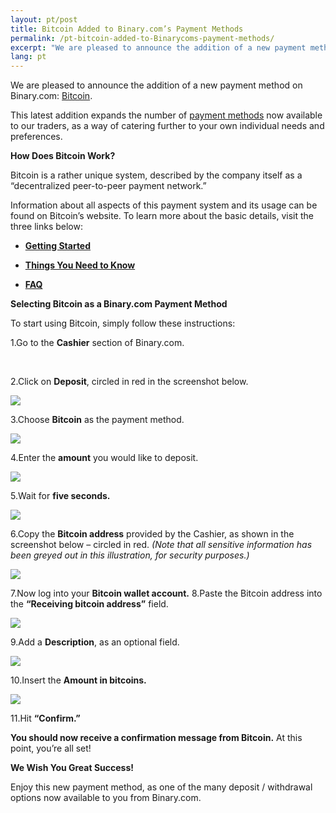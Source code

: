```yaml
---
layout: pt/post
title: Bitcoin Added to Binary.com’s Payment Methods
permalink: /pt-bitcoin-added-to-Binarycoms-payment-methods/
excerpt: "We are pleased to announce the addition of a new payment method on Binary.com: Bitcoin. This latest addition expands the number of payment methods now available to our traders, as a way of catering further to your own individual needs and preferences..."
lang: pt
---
```



We are pleased to announce the addition of a new payment method on Binary.com: [Bitcoin](https://bitcoin.org/en).

This latest addition expands the number of [payment methods](http://bit.ly/1lOK1nY) now available to our traders, as a way of catering further to your own individual needs and preferences.


**How Does Bitcoin Work?**

Bitcoin is a rather unique system, described by the company itself as a “decentralized peer-to-peer payment network.”

Information about all aspects of this payment system and its usage can be found on Bitcoin’s website. To learn more about the basic details, visit the three links below:


+ [**Getting Started**](https://bitcoin.org/en/getting-started)

+ [**Things You Need to Know**](https://bitcoin.org/en/you-need-to-know)

+ [**FAQ**](https://bitcoin.org/en/faq)


**Selecting Bitcoin as a Binary.com Payment Method**

To start using Bitcoin, simply follow these instructions:

1.Go to the **Cashier** section of Binary.com.

<br>

2.Click on **Deposit**, circled in red in the screenshot below.

![](/images/Picture1.png)

3.Choose **Bitcoin** as the payment method.

![](/images/Picture2.png)

4.Enter the **amount** you would like to deposit.

![](/images/Picture3.png)

5.Wait for **five seconds.**

![](/images/Picture4.png)

6.Copy the **Bitcoin address** provided by the Cashier, as shown in the screenshot below – circled in red. *(Note that all sensitive information has been greyed out in this illustration, for security purposes.)*

![](/images/Picture5.png)

7.Now log into your **Bitcoin wallet account.**
8.Paste the Bitcoin address into the **“Receiving bitcoin address”** field.

![](/images/Picture6.png)

9.Add a **Description**, as an optional field.

![](/images/Picture7.png)

10.Insert the **Amount in bitcoins.**

![](/images/Picture8.png)

11.Hit **“Confirm.”**

**You should now receive a confirmation message from Bitcoin.**  At this point, you’re all set!

**We Wish You Great Success!**

Enjoy this new payment method, as one of the many deposit / withdrawal options now available to you from Binary.com.
